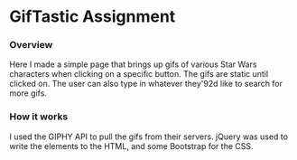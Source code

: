 # GifTastic Assignment

### Overview

Here I made a simple page that brings up gifs of various Star Wars characters when clicking on a specific button. The gifs are static until clicked on. The user can also type in whatever they\'92d like to search for more gifs.

### How it works

I used the GIPHY API to pull the gifs from their servers. jQuery was used to write the elements to the HTML, and some Bootstrap for the CSS.

